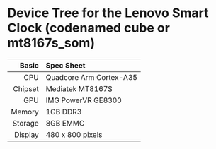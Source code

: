 # Device Tree for the Lenovo Smart Clock (codenamed cube or mt8167s_som)

| Basic                   | Spec Sheet                                                                                                                     |
| -----------------------:|:------------------------------------------------------------------------------------------------------------------------------ |
| CPU                     | Quadcore Arm Cortex-A35                                                                                                        |
| Chipset                 | Mediatek MT8167S                                                                                                               |
| GPU                     | IMG PowerVR GE8300                                                                                                             |
| Memory                  | 1GB DDR3                                                                                                                       |
| Storage                 | 8GB EMMC                                                                                                                       |
| Display                 | 480 x 800 pixels                                                                                                               |

